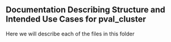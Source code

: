 ## Documentation Describing Structure and Intended Use Cases for pval_cluster
Here we will describe each of the files in this folder